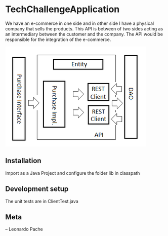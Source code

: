 # TechChallengeApplication

We have an e-commerce in one side and in other side I have a physical company that sells the products. This API is between of two sides acting as an intermediary between the customer and the company. The API would be responsible for the integration of the e-commerce.

![](schemaAPI.png)

## Installation

Import as a Java Project and configure the folder lib in classpath

## Development setup

The unit tests are in ClientTest.java

## Meta

– Leonardo Pache
